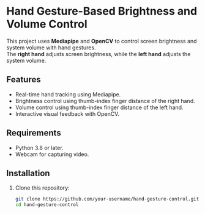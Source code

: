 # Hand Gesture-Based Brightness and Volume Control

This project uses **Mediapipe** and **OpenCV** to control screen brightness and system volume with hand gestures.  
The **right hand** adjusts screen brightness, while the **left hand** adjusts the system volume.

## Features
- Real-time hand tracking using Mediapipe.
- Brightness control using thumb-index finger distance of the right hand.
- Volume control using thumb-index finger distance of the left hand.
- Interactive visual feedback with OpenCV.

## Requirements
- Python 3.8 or later.
- Webcam for capturing video.

## Installation
1. Clone this repository:
   ```bash
   git clone https://github.com/your-username/hand-gesture-control.git
   cd hand-gesture-control
